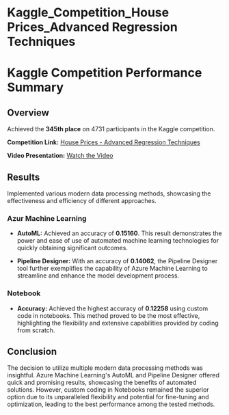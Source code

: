 # Kaggle_Competition_House Prices_Advanced Regression Techniques

# Kaggle Competition Performance Summary

## Overview

Achieved the **345th place** on 4731 participants in the Kaggle competition.

**Competition Link:** [House Prices - Advanced Regression Techniques](https://www.kaggle.com/competitions/house-prices-advanced-regression-techniques)

**Video Presentation:** [Watch the Video](https://youtu.be/h87LeLheZ3w)

## Results

Implemented various modern data processing methods, showcasing the effectiveness and efficiency of different approaches.

### Azur Machine Learning

- **AutoML:** Achieved an accuracy of **0.15160**. This result demonstrates the power and ease of use of automated machine learning technologies for quickly obtaining significant outcomes.
  
- **Pipeline Designer:** With an accuracy of **0.14062**, the Pipeline Designer tool further exemplifies the capability of Azure Machine Learning to streamline and enhance the model development process.

### Notebook

- **Accuracy:** Achieved the highest accuracy of **0.12258** using custom code in notebooks. This method proved to be the most effective, highlighting the flexibility and extensive capabilities provided by coding from scratch.

## Conclusion

The decision to utilize multiple modern data processing methods was insightful. Azure Machine Learning's AutoML and Pipeline Designer offered quick and promising results, showcasing the benefits of automated solutions. However, custom coding in Notebooks remained the superior option due to its unparalleled flexibility and potential for fine-tuning and optimization, leading to the best performance among the tested methods.
